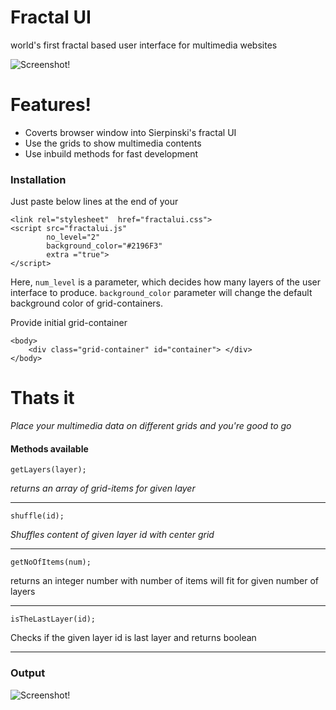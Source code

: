 # Fractal UI
world's first fractal based user interface for multimedia websites

![Screenshot!](http://fractalui.tk/fractal.png "")

# Features!

  - Coverts browser window into Sierpinski's fractal UI
  - Use the grids to show multimedia contents
  - Use inbuild methods for fast development

### Installation

Just paste below lines at the end of your <body>
```
<link rel="stylesheet"  href="fractalui.css">
<script src="fractalui.js" 
        no_level="2" 
        background_color="#2196F3" 
        extra ="true"> 
</script>
```
Here, `num_level` is a parameter, which decides how many layers of the user interface to produce.
`background_color` parameter will change the default background color of grid-containers.

Provide initial grid-container 
```
<body>     
    <div class="grid-container" id="container"> </div>
</body>
```
# Thats it

*Place your multimedia data on different grids and you're good to go*

#### Methods available
```
getLayers(layer);
```
*returns an array of grid-items for given layer*
_________________
```
shuffle(id);
```
*Shuffles content of given layer id with center grid*
_________________

```
getNoOfItems(num);
```
returns an integer number with number of items will fit for given number of layers
_________________

```
isTheLastLayer(id);
```
Checks if the given layer id is last layer and returns boolean
_________________
### Output

![Screenshot!](http://fractalui.tk/capture.png "")


